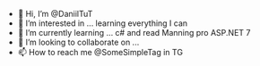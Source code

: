 - 👋 Hi, I’m @DaniilTuT
- 👀 I’m interested in ... learning everything I can
- 🌱 I’m currently learning ... c# and read Manning pro ASP.NET 7
- 💞️ I’m looking to collaborate on ...
- 📫 How to reach me @SomeSimpleTag in TG

<!---
DaniilTuT/DaniilTuT is a ✨ special ✨ repository because its `README.md` (this file) appears on your GitHub profile.
You can click the Preview link to take a look at your changes.
--->
